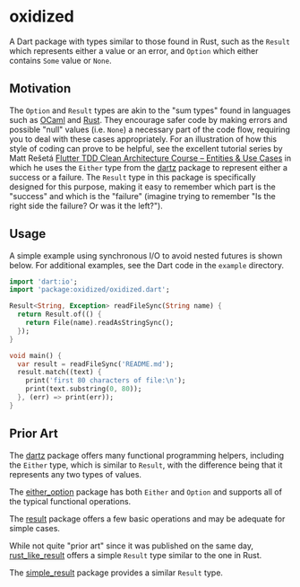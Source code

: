 # oxidized

A Dart package with types similar to those found in Rust, such as the `Result`
which represents either a value or an error, and `Option` which either contains
`Some` value or `None`.

## Motivation

The `Option` and `Result` types are akin to the "sum types" found in languages
such as [OCaml](https://ocaml.org) and [Rust](https://www.rust-lang.org). They
encourage safer code by making errors and possible "null" values (i.e. `None`) a
necessary part of the code flow, requiring you to deal with these cases appropriately.
For an illustration of how this style of coding can prove to be helpful, see the
excellent tutorial series by Matt Rešetá
[Flutter TDD Clean Architecture Course – Entities & Use Cases](https://resocoder.com/2019/08/29/flutter-tdd-clean-architecture-course-2-entities-use-cases/)
in which he uses the `Either` type from the
[dartz](https://pub.dev/packages/dartz) package to represent either a success or
a failure. The `Result` type in this package is specifically designed for this
purpose, making it easy to remember which part is the "success" and which is the
"failure" (imagine trying to remember "Is the right side the failure? Or was it
the left?").

## Usage

A simple example using synchronous I/O to avoid nested futures is shown below.
For additional examples, see the Dart code in the `example` directory.

```dart
import 'dart:io';
import 'package:oxidized/oxidized.dart';

Result<String, Exception> readFileSync(String name) {
  return Result.of(() {
    return File(name).readAsStringSync();
  });
}

void main() {
  var result = readFileSync('README.md');
  result.match((text) {
    print('first 80 characters of file:\n');
    print(text.substring(0, 80));
  }, (err) => print(err));
}
```

## Prior Art

The [dartz](https://pub.dev/packages/dartz) package offers many functional
programming helpers, including the `Either` type, which is similar to `Result`,
with the difference being that it represents any two types of values.

The [either_option](https://pub.dev/packages/either_option) package has both
`Either` and `Option` and supports all of the typical functional operations.

The [result](https://pub.dev/packages/result) package offers a few basic
operations and may be adequate for simple cases.

While not quite "prior art" since it was published on the same day,
[rust_like_result](https://pub.dev/packages/rust_like_result) offers a
simple `Result` type similar to the one in Rust.

The [simple_result](https://pub.dev/packages/simple_result) package provides
a similar `Result` type.
